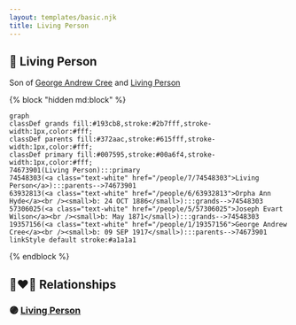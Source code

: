 ```yaml
---
layout: templates/basic.njk
title: Living Person
---
```

## 🔵 Living Person

Son of [George Andrew Cree](/people/1/19357156) and [Living Person](/people/7/74548303)

{% block "hidden md:block" %}
```mermaid
graph
classDef grands fill:#193cb8,stroke:#2b7fff,stroke-width:1px,color:#fff;
classDef parents fill:#372aac,stroke:#615fff,stroke-width:1px,color:#fff;
classDef primary fill:#007595,stroke:#00a6f4,stroke-width:1px,color:#fff;
74673901(Living Person):::primary
74548303(<a class="text-white" href="/people/7/74548303">Living Person</a>):::parents-->74673901
63932813(<a class="text-white" href="/people/6/63932813">Orpha Ann Hyde</a><br /><small>b: 24 OCT 1886</small>):::grands-->74548303
57306025(<a class="text-white" href="/people/5/57306025">Joseph Evart Wilson</a><br /><small>b: May 1871</small>):::grands-->74548303
19357156(<a class="text-white" href="/people/1/19357156">George Andrew Cree</a><br /><small>b: 09 SEP 1917</small>):::parents-->74673901
linkStyle default stroke:#a1a1a1
```
{% endblock %}

## 👩‍❤️‍👨 Relationships

### 🟣 [Living Person](/people/7/77234944)

